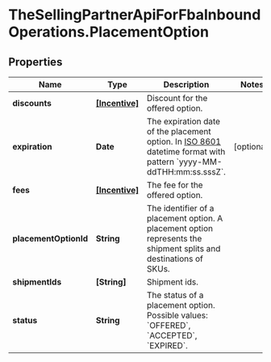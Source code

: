 # TheSellingPartnerApiForFbaInboundOperations.PlacementOption

## Properties

Name | Type | Description | Notes
------------ | ------------- | ------------- | -------------
**discounts** | [**[Incentive]**](Incentive.md) | Discount for the offered option. | 
**expiration** | **Date** | The expiration date of the placement option. In [ISO 8601](https://developer-docs.amazon.com/sp-api/docs/iso-8601) datetime format with pattern &#x60;yyyy-MM-ddTHH:mm:ss.sssZ&#x60;. | [optional] 
**fees** | [**[Incentive]**](Incentive.md) | The fee for the offered option. | 
**placementOptionId** | **String** | The identifier of a placement option. A placement option represents the shipment splits and destinations of SKUs. | 
**shipmentIds** | **[String]** | Shipment ids. | 
**status** | **String** | The status of a placement option. Possible values: &#x60;OFFERED&#x60;, &#x60;ACCEPTED&#x60;, &#x60;EXPIRED&#x60;. | 



